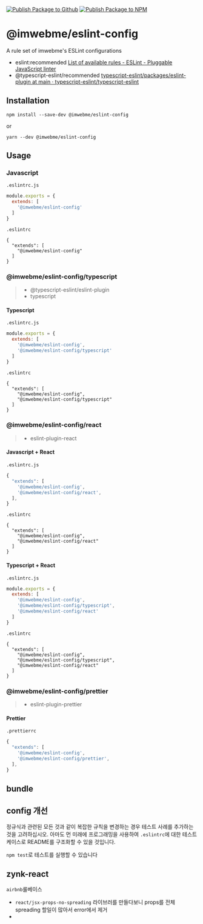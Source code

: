 [![Publish Package to Github](https://github.com/imwebme/eslint-config/actions/workflows/deploy.yaml/badge.svg)](https://github.com/imwebme/eslint-config/actions/workflows/deploy.yaml) [![Publish Package to NPM](https://badgen.net/npm/v/@imwebme/eslint-config)](https://www.npmjs.com/package/@imwebme/eslint-config)

# @imwebme/eslint-config

A rule set of imwebme's ESLint configurations

- eslint:recommended [List of available rules - ESLint - Pluggable JavaScript linter](https://eslint.org/docs/rules/)
- @typescript-eslint/recommended [typescript-eslint/packages/eslint-plugin at main · typescript-eslint/typescript-eslint](https://github.com/typescript-eslint/typescript-eslint/tree/main/packages/eslint-plugin)

## Installation

```
npm install --save-dev @imwebme/eslint-config
```

or

```
yarn --dev @imwebme/eslint-config
```

## Usage

### Javascript

`.eslintrc.js`
```js
module.exports = {
  extends: [
    '@imwebme/eslint-config'
  ]
}
```

`.eslintrc`
```
{
  "extends": [
    "@imwebme/eslint-config"
  ]
}
```

### @imwebme/eslint-config/typescript

> * @typescript-eslint/eslint-plugin
> * typescript

#### Typescript

`.eslintrc.js`
```js
module.exports = {
  extends: [
    '@imwebme/eslint-config',
    '@imwebme/eslint-config/typescript'
  ]
}
```

`.eslintrc`
```
{
  "extends": [
    "@imwebme/eslint-config",
    "@imwebme/eslint-config/typescript"
  ]
}
```

### @imwebme/eslint-config/react

> * eslint-plugin-react

#### Javascript + React

`.eslintrc.js`
```js
{
  "extends": [
    '@imwebme/eslint-config',
    '@imwebme/eslint-config/react',
  ],
}
```

`.eslintrc`
```
{
  "extends": [
    "@imwebme/eslint-config",
    "@imwebme/eslint-config/react"
  ]
}
```

#### Typescript + React

`.eslintrc.js`
```js
module.exports = {
  extends: [
    '@imwebme/eslint-config',
    '@imwebme/eslint-config/typescript',
    '@imwebme/eslint-config/react'
  ]
}
```

`.eslintrc`
```
{
  "extends": [
    "@imwebme/eslint-config",
    "@imwebme/eslint-config/typescript",
    "@imwebme/eslint-config/react"
  ]
}
```

### @imwebme/eslint-config/prettier

> * eslint-plugin-prettier

#### Prettier

`.prettierrc`
```js
{
  "extends": [
    '@imwebme/eslint-config',
    '@imwebme/eslint-config/prettier',
  ],
}
```

## bundle

## config 개선

정규식과 관련된 모든 것과 같이 복잡한 규칙을 변경하는 경우 테스트 사례를 추가하는 것을 고려하십시오. 아마도 먼 미래에 프로그래밍을 사용하여 `.eslintrc`에 대한 테스트 케이스로 README를 구조화할 수 있을 것입니다.

`npm test`로 테스트를 실행할 수 있습니다

## zynk-react

`airbnb`룰베이스

- `react/jsx-props-no-spreading` 라이브러를 만들다보니 props를 전체 spreading 할일이 많아서 error에서 제거
- 